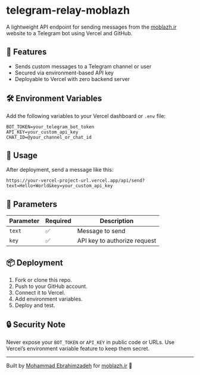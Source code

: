 
# telegram-relay-moblazh

A lightweight API endpoint for sending messages from the [moblazh.ir](https://moblazh.ir) website to a Telegram bot using Vercel and GitHub.

## 🔧 Features

- Sends custom messages to a Telegram channel or user
- Secured via environment-based API key
- Deployable to Vercel with zero backend server

## 🛠 Environment Variables

Add the following variables to your Vercel dashboard or `.env` file:

```
BOT_TOKEN=your_telegram_bot_token
API_KEY=your_custom_api_key
CHAT_ID=@your_channel_or_chat_id
```

## 🚀 Usage

After deployment, send a message like this:

```
https://your-vercel-project-url.vercel.app/api/send?text=Hello+World&key=your_custom_api_key
```

## 📝 Parameters

| Parameter | Required | Description                  |
|-----------|----------|------------------------------|
| `text`    | ✅       | Message to send              |
| `key`     | ✅       | API key to authorize request |

## 📦 Deployment

1. Fork or clone this repo.
2. Push to your GitHub account.
3. Connect it to Vercel.
4. Add environment variables.
5. Deploy and test.

## 🔒 Security Note

Never expose your `BOT_TOKEN` or `API_KEY` in public code or URLs.
Use Vercel’s environment variable feature to keep them secret.

---

Built by [Mohammad Ebrahimzadeh](https://github.com/wohawwadhosein) for [moblazh.ir](https://moblazh.ir) 🚀
